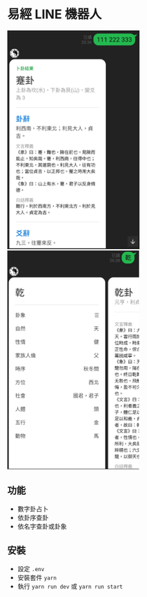 # 易經 LINE 機器人

<img src="./screenshots/1.jpg" height="500px">
&emsp;
<img src="./screenshots/2.jpg" height="500px">

## 功能
- 數字卦占卜
- 依卦序查卦
- 依名字查卦或卦象

## 安裝
- 設定 `.env`
- 安裝套件 `yarn`
- 執行 `yarn run dev` 或 `yarn run start`
